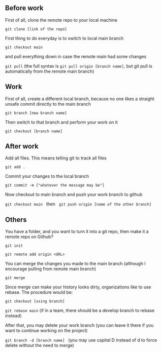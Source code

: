 ## Before work

First of all, clone the remote repo to your local machine

`git clone [link of the repo]`

First thing to do everyday is to switch to local main branch

`git checkout main`

and pull everything down in case the remote main had some changes

`git pull`  (the full syntax is `git pull origin [branch name]`, but git pull is automatically from the remote main branch)

## Work

First of all, create a different local branch, because no one likes a straight unsafe commit directly to the main branch

`git branch [new branch name]`

Then switch to that branch and perform your work on it

`git checkout [branch name]`

## After work

Add all files. This means telling git to track all files

`git add .`

Commit your changes to the local branch

`git commit -m ["whatever the message may be"]`

Now checkout to main branch and push your work branch to github

`git checkout main` &nbsp; then &nbsp; `git push origin [name of the other branch]`

## Others

You have a folder, and you want to turn it into a git repo, then make it a remote repo on Github?

`git init`

`git remote add origin <URL>`

You can merge the changes you made to the main branch (although I encourage pulling from remote main branch)

`git merge`

Since merge can make your history looks dirty, organizations like to use rebase. The procedure would be:

`git checkout [using branch]`

`git rebase main` (if in a team, there should be a develop branch to rebase instead)

After that, you may delete your work branch (you can leave it there if you want to continue working on the project)

`git branch -d [branch name]` &nbsp; (you may use capital D instead of d to force delete without the need to merge)
